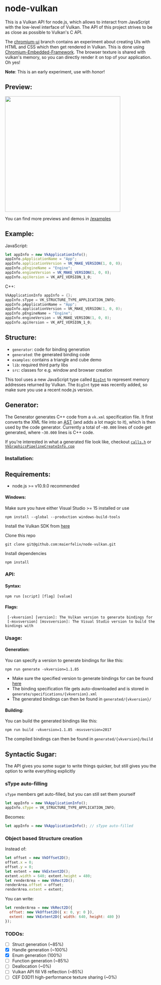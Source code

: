 # node-vulkan
This is a Vulkan API for node.js, which allows to interact from JavaScript with the low-level interface of Vulkan. The API of this project strives to be as close as possible to Vulkan's C API.

The [chromium-ui](https://github.com/maierfelix/node-vulkan/tree/chromium-ui) branch contains an experiment about creating UIs with HTML and CSS which then get rendered in Vulkan. This is done using [Chromium-Embedded-Framework](https://bitbucket.org/chromiumembedded/cef). The browser texture is shared with vulkan's memory, so you can directly render it on top of your application. Oh yes!

**Note**: This is an early experiment, use with *honor*!

## Preview:<br/>
<img src="https://i.imgur.com/HWVeSHp.gif" width="380">

You can find more previews and demos in [/examples](https://github.com/maierfelix/node-vulkan/tree/master/examples)

## Example:

JavaScript:
````js
let appInfo = new VkApplicationInfo();
appInfo.pApplicationName = "App";
appInfo.applicationVersion = VK_MAKE_VERSION(1, 0, 0);
appInfo.pEngineName = "Engine";
appInfo.engineVersion = VK_MAKE_VERSION(1, 0, 0);
appInfo.apiVersion = VK_API_VERSION_1_0;
````

C++:
````cpp
VkApplicationInfo appInfo = {};
appInfo.sType = VK_STRUCTURE_TYPE_APPLICATION_INFO;
appInfo.pApplicationName = "App";
appInfo.applicationVersion = VK_MAKE_VERSION(1, 0, 0);
appInfo.pEngineName = "Engine";
appInfo.engineVersion = VK_MAKE_VERSION(1, 0, 0);
appInfo.apiVersion = VK_API_VERSION_1_0;
````

## Structure:
 - `generator`: code for binding generation
 - `generated`: the generated binding code
 - `examples`: contains a triangle and cube demo
 - `lib`: required third party libs
 - `src`: classes for e.g. window and browser creation

This tool uses a new JavaScript type called [`BigInt`](https://developers.google.com/web/updates/2018/05/bigint) to represent memory addresses returned by Vulkan. The `BigInt` type was recently added, so make sure you use a recent node.js version.

## Generator:

The Generator generates C++ code from a `vk.xml` specification file. It first converts the XML file into an [AST](https://raw.githubusercontent.com/maierfelix/node-vulkan/master/generated/1.1.85/ast.json) (and adds a lot magic to it), which is then used by the code generator. Currently a total of `~80.000` lines of code get generated, where `~30.000` lines is C++ code.

If you're interested in what a generated file look like, checkout [`calls.h`](https://github.com/maierfelix/node-vulkan/blob/master/generated/1.1.85/src/calls.h) or [`VkGraphicsPipelineCreateInfo.cpp`](https://github.com/maierfelix/node-vulkan/blob/master/generated/1.1.85/src/VkGraphicsPipelineCreateInfo.cpp)

### Installation:

## Requirements:
 - node.js >= v10.9.0 recommended

#### Windows:
Make sure you have either Visual Studio >= 15 installed or use
````
npm install --global --production windows-build-tools
````

Install the Vulkan SDK from [here](https://vulkan.lunarg.com/sdk/home#windows)

Clone this repo
````
git clone git@github.com:maierfelix/node-vulkan.git
````

Install dependencies
````
npm install
````

### API:

#### Syntax:
````
npm run [script] [flag] [value]
````

#### Flags:
````
 [-vkversion] [version]: The Vulkan version to generate bindings for
 [-msvsversion] [msvsversion]: The Visual Studio version to build the bindings with
````

### Usage:

#### Generation:
You can specify a version to generate bindings for like this:
````
npm run generate -vkversion=1.1.85
````

 - Make sure the specified version to generate bindings for can be found [here](https://github.com/KhronosGroup/Vulkan-Docs/releases)
 - The binding specification file gets auto-downloaded and is stored in `generate/specifications/{vkversion}.xml`<br/>
 - The generated bindings can then be found in `generated/{vkversion}/`

#### Building:
You can build the generated bindings like this:
````
npm run build -vkversion=1.1.85 -msvsversion=2017
````

The compiled bindings can then be found in `generated/{vkversion}/build`

## Syntactic Sugar:

The API gives you some sugar to write things quicker, but still gives you the option to write everything explicitly

### sType auto-filling
`sType` members get auto-filled, but you can still set them yourself

````js
let appInfo = new VkApplicationInfo();
appInfo.sType = VK_STRUCTURE_TYPE_APPLICATION_INFO;
````

Becomes:
````js
let appInfo = new VkApplicationInfo(); // sType auto-filled
````

### Object based Structure creation

Instead of:
````js
let offset = new VkOffset2D();
offset.x = 0;
offset.y = 0;
let extent = new VkExtent2D();
extent.width = 640; extent.height = 480;
let renderArea = new VkRect2D();
renderArea.offset = offset;
renderArea.extent = extent;
````

You can write:
````js
let renderArea = new VkRect2D({
  offset: new VkOffset2D({ x: 0, y: 0 }),
  extent: new VkExtent2D({ width: 640, height: 480 })
});
````

### TODOs:
 - [ ] Struct generation (~85%)
 - [x] Handle generation (~100%)
 - [x] Enum generation (100%)
 - [ ] Function generation (~85%)
 - [ ] Deallocation (~0%)
 - [ ] Vulkan API fill V8 reflection (~85%)
 - [ ] CEF D3D11 high-performance texture sharing (~0%)
